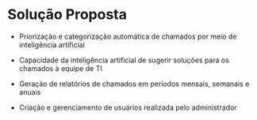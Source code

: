 # Solução Proposta

* Priorização e categorização automática de chamados por meio de inteligência artificial

* Capacidade da inteligência artificial de sugerir soluções para os chamados à equipe de TI

* Geração de relatórios de chamados em períodos mensais, semanais e anuais

* Criação e gerenciamento de usuários realizada pelo administrador
